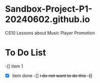 # Sandbox-Project-P1-20240602.github.io
CS10 Lessons about Music Player Promotion

# To Do List
-[] item 1
-[x] item done
-[] <del> i do not want to do this
-[]
